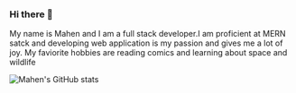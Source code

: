 ### Hi there 👋
My name is Mahen and I am a full stack developer.I am proficient at MERN satck and developing web application is my passion and gives me a lot of joy.
My faviorite hobbies are reading comics and learning about space and wildlife


<!--
**MahenParameshwar/MahenParameshwar** is a ✨ _special_ ✨ repository because its `README.md` (this file) appears on your GitHub profile.

- 🔭 I’m currently working on ...
- 🌱 I’m currently learning ...
- 👯 I’m looking to collaborate on ...
- 🤔 I’m looking for help with ...
- 💬 Ask me about ...
- 📫 How to reach me: ...
- 😄 Pronouns: ...
- ⚡ Fun fact: ...
-->
![Mahen's GitHub stats](https://github-readme-stats.vercel.app/api?username=MahenParameshwar&count_private=true)



